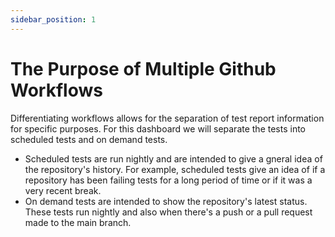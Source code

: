 ```yaml
---
sidebar_position: 1
---
```


# The Purpose of Multiple Github Workflows

Differentiating workflows allows for the separation of test report information for specific purposes. For this dashboard we will separate the tests into scheduled tests and on demand tests. 
  - Scheduled tests are run nightly and are intended to give a gneral idea of the repository's history. For example,  scheduled tests give an idea of if a repository has been failing tests for a long period of time or if it was a very recent break.
  - On demand tests are intended to show the repository's latest status. These tests run nightly and also when there's a push or a pull request made to the main branch.

